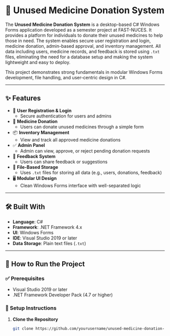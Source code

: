 # 💊 Unused Medicine Donation System

The **Unused Medicine Donation System** is a desktop-based C# Windows Forms application developed as a semester project at FAST-NUCES. It provides a platform for individuals to donate their unused medicines to help those in need. The system enables secure user registration and login, medicine donation, admin-based approval, and inventory management. All data including users, medicine records, and feedback is stored using `.txt` files, eliminating the need for a database setup and making the system lightweight and easy to deploy.

This project demonstrates strong fundamentals in modular Windows Forms development, file handling, and user-centric design in C#.

---

## ✨ Features

- 🔐 **User Registration & Login**
  - Secure authentication for users and admins
- 💊 **Medicine Donation**
  - Users can donate unused medicines through a simple form
- 📦 **Inventory Management**
  - View and track all approved medicine donations
- ✅ **Admin Panel**
  - Admin can view, approve, or reject pending donation requests
- 💬 **Feedback System**
  - Users can share feedback or suggestions
- 💾 **File-Based Storage**
  - Uses `.txt` files for storing all data (e.g., users, donations, feedback)
- 🖥️ **Modular UI Design**
  - Clean Windows Forms interface with well-separated logic

---

## 🛠️ Built With

- **Language**: C#
- **Framework**: .NET Framework 4.x
- **UI**: Windows Forms
- **IDE**: Visual Studio 2019 or later
- **Data Storage**: Plain text files (`.txt`)

---

## 🚀 How to Run the Project

### ✅ Prerequisites

- Visual Studio 2019 or later
- .NET Framework Developer Pack (4.7 or higher)

### 🔧 Setup Instructions

1. **Clone the Repository**
   ```bash
   git clone https://github.com/yourusername/unused-medicine-donation-system.git
